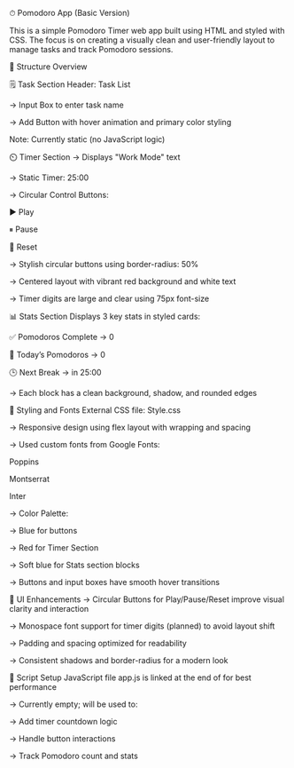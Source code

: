 ⏱ Pomodoro App (Basic Version)

This is a simple Pomodoro Timer web app built using HTML and styled with CSS. The focus is on creating a visually clean and user-friendly layout to manage tasks and track Pomodoro sessions.

🧱 Structure Overview

🗒️ Task Section
Header: Task List

-> Input Box to enter task name

-> Add Button with hover animation and primary color styling

Note: Currently static (no JavaScript logic)

⏲️ Timer Section
-> Displays "Work Mode" text

-> Static Timer: 25:00

-> Circular Control Buttons:

▶ Play

⏸ Pause

🔁 Reset

-> Stylish circular buttons using border-radius: 50%

-> Centered layout with vibrant red background and white text

-> Timer digits are large and clear using 75px font-size

📊 Stats Section
Displays 3 key stats in styled cards:

✅ Pomodoros Complete → 0

📅 Today’s Pomodoros → 0

🕒 Next Break → in 25:00

-> Each block has a clean background, shadow, and rounded edges

🎨 Styling and Fonts
External CSS file: Style.css

-> Responsive design using flex layout with wrapping and spacing

-> Used custom fonts from Google Fonts:

Poppins

Montserrat

Inter

-> Color Palette:

-> Blue for buttons

-> Red for Timer Section

-> Soft blue for Stats section blocks

-> Buttons and input boxes have smooth hover transitions

🧠 UI Enhancements
-> Circular Buttons for Play/Pause/Reset improve visual clarity and interaction

-> Monospace font support for timer digits (planned) to avoid layout shift

-> Padding and spacing optimized for readability

-> Consistent shadows and border-radius for a modern look

📜 Script Setup
JavaScript file app.js is linked at the end of <body> for best performance

-> Currently empty; will be used to:

-> Add timer countdown logic

-> Handle button interactions

-> Track Pomodoro count and stats

